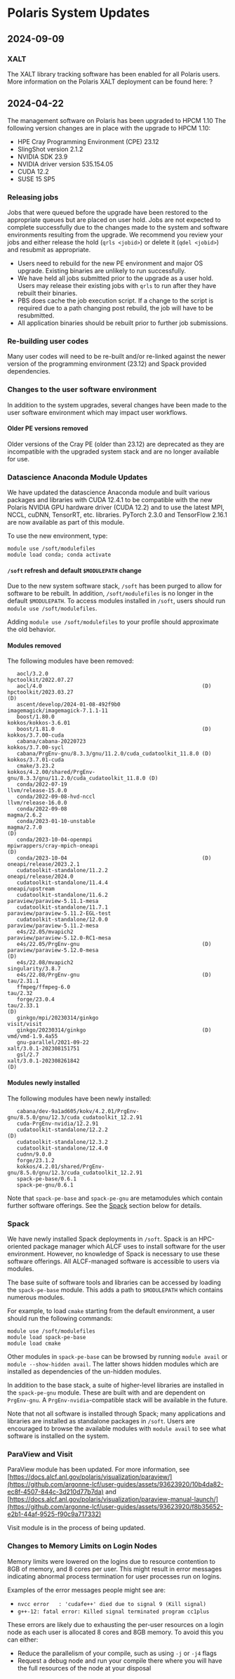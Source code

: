 # Polaris System Updates

## 2024-09-09

### XALT
The XALT library tracking software has been enabled for all Polaris users. More information on the Polaris XALT deployment can be found here: ?

## 2024-04-22

The management software on Polaris has been upgraded to HPCM 1.10
The following version changes are in place with the upgrade to HPCM 1.10:

- HPE Cray Programming Environment (CPE) 23.12
- SlingShot version 2.1.2
- NVIDIA SDK 23.9
- NVIDIA driver version 535.154.05
- CUDA 12.2
- SUSE 15 SP5

### Releasing jobs

Jobs that were queued before the upgrade have been restored to the appropriate queues but are placed on user hold. 
Jobs are not expected to complete successfully due to the changes made to the system and software environments resulting from the upgrade. 
We recommend you review your jobs and either release the hold (`qrls <jobid>`) or delete it (`qdel <jobid>`) and resubmit as appropriate.

- Users need to rebuild for the new PE environment and major OS upgrade. Existing binaries are unlikely to run successfully.
- We have held all jobs submitted prior to the upgrade as a user hold. Users may release their existing jobs with `qrls` to run after they have rebuilt their binaries.
- PBS does cache the job execution script.  If a change to the script is required due to a path changing post rebuild, the job will have to be resubmitted.
- All application binaries should be rebuilt prior to further job submissions.

### Re-building user codes

Many user codes will need to be re-built and/or re-linked against the newer version of the programming environment (23.12) and Spack provided dependencies.

### Changes to the user software environment

In addition to the system upgrades, several changes have been made to the user
software environment which may impact user workflows.

#### Older PE versions removed

Older versions of the Cray PE (older than 23.12) are deprecated as they are incompatible with the
upgraded system stack and are no longer available for use.

### Datascience Anaconda Module Updates

We have updated the datascience Anaconda module and built various packages and libraries with CUDA 12.4.1 to be compatible with 
the new Polaris NVIDIA GPU hardware driver (CUDA 12.2) and to use the latest MPI, NCCL, cuDNN, TensorRT, etc. libraries. 
PyTorch 2.3.0 and TensorFlow 2.16.1 are now available as part of this module.

To use the new environment, type:
```
module use /soft/modulefiles 
module load conda; conda activate
```

#### `/soft` refresh and default `$MODULEPATH` change

Due to the new system software stack, `/soft` has been purged to allow for
software to be rebuilt. In addition, `/soft/modulefiles` is no longer in the
default `$MODULEPATH`. To access modules installed in `/soft`, users should run
`module use /soft/modulefiles`. 

Adding `module use /soft/modulefiles` to your profile should approximate the old behavior.

#### Modules removed

The following modules have been removed:

```
   aocl/3.2.0                                                        hpctoolkit/2022.07.27
   aocl/4.0                                                   (D)    hpctoolkit/2023.03.27                                                    (D)
   ascent/develop/2024-01-08-492f9b0                                 imagemagick/imagemagick-7.1.1-11
   boost/1.80.0                                                      kokkos/kokkos-3.6.01
   boost/1.81.0                                               (D)    kokkos/3.7.00-cuda
   cabana/cabana-20220723                                            kokkos/3.7.00-sycl
   cabana/PrgEnv-gnu/8.3.3/gnu/11.2.0/cuda_cudatoolkit_11.8.0 (D)    kokkos/3.7.01-cuda
   cmake/3.23.2                                                      kokkos/4.2.00/shared/PrgEnv-gnu/8.3.3/gnu/11.2.0/cuda_cudatoolkit_11.8.0 (D)
   conda/2022-07-19                                                  llvm/release-15.0.0
   conda/2022-09-08-hvd-nccl                                         llvm/release-16.0.0
   conda/2022-09-08                                                  magma/2.6.2
   conda/2023-01-10-unstable                                         magma/2.7.0                                                              (D)
   conda/2023-10-04-openmpi                                          mpiwrappers/cray-mpich-oneapi                                            (D)
   conda/2023-10-04                                           (D)    oneapi/release/2023.2.1
   cudatoolkit-standalone/11.2.2                                     oneapi/release/2024.0
   cudatoolkit-standalone/11.4.4                                     oneapi/upstream
   cudatoolkit-standalone/11.6.2                                     paraview/paraview-5.11.1-mesa
   cudatoolkit-standalone/11.7.1                                     paraview/paraview-5.11.2-EGL-test
   cudatoolkit-standalone/12.0.0                                     paraview/paraview-5.11.2-mesa
   e4s/22.05/mvapich2                                                paraview/paraview-5.12.0-RC1-mesa
   e4s/22.05/PrgEnv-gnu                                       (D)    paraview/paraview-5.12.0-mesa                                            (D)
   e4s/22.08/mvapich2                                                singularity/3.8.7
   e4s/22.08/PrgEnv-gnu                                       (D)    tau/2.31.1
   ffmpeg/ffmpeg-6.0                                                 tau/2.32
   forge/23.0.4                                                      tau/2.33.1                                                               (D)
   ginkgo/mpi/20230314/ginkgo                                        visit/visit
   ginkgo/20230314/ginkgo                                     (D)    vmd/vmd-1.9.4a55
   gnu-parallel/2021-09-22                                           xalt/3.0.1-202308151751
   gsl/2.7                                                           xalt/3.0.1-202308261842                                                  (D)
```

#### Modules newly installed

The following modules have been newly installed:

```
   cabana/dev-9a1ad605/kokv/4.2.01/PrgEnv-gnu/8.5.0/gnu/12.3/cuda_cudatoolkit_12.2.91
   cuda-PrgEnv-nvidia/12.2.91
   cudatoolkit-standalone/12.2.2                                                      (D)
   cudatoolkit-standalone/12.3.2
   cudatoolkit-standalone/12.4.0
   cudnn/9.0.0
   forge/23.1.2
   kokkos/4.2.01/shared/PrgEnv-gnu/8.5.0/gnu/12.3/cuda_cudatoolkit_12.2.91
   spack-pe-base/0.6.1
   spack-pe-gnu/0.6.1
```

Note that `spack-pe-base` and `spack-pe-gnu` are metamodules which contain
further software offerings. See the [Spack](#spack) section below for details.

### Spack

We have newly installed Spack deployments in `/soft`. Spack is an HPC-oriented
package manager which ALCF uses to install software for the user environment.
However, no knowledge of Spack is necessary to use these software offerings. All
ALCF-managed software is accessible to users via modules.

The base suite of software tools and libraries can be accessed by loading the
`spack-pe-base` module. This adds a path to `$MODULEPATH` which contains
numerous modules. 

For example, to load `cmake` starting from the default environment, a user
should run the following commands:
```
module use /soft/modulefiles
module load spack-pe-base
module load cmake
```
Other modules in `spack-pe-base` can be browsed by running `module avail` or
`module --show-hidden avail`. The latter shows hidden modules which are
installed as dependencies of the un-hidden modules.

In addition to the base stack, a suite of higher-level libraries are installed
in the `spack-pe-gnu` module. These are built with and are dependent on
`PrgEnv-gnu`. A `PrgEnv-nvidia`-compatible stack will be available in the
future.

Note that not all software is installed through Spack; many applications and
libraries are installed as standalone packages in `/soft`. Users are encouraged
to browse the available modules with `module avail` to see what software is
installed on the system.

### ParaView and Visit
ParaView module has been updated. For more information, see [https://docs.alcf.anl.gov/polaris/visualization/paraview/](https://github.com/argonne-lcf/user-guides/assets/93623920/10b4da82-ec8f-4507-844c-3d210d77b7da) and [https://docs.alcf.anl.gov/polaris/visualization/paraview-manual-launch/](https://github.com/argonne-lcf/user-guides/assets/93623920/f8b35652-e2b1-44af-9525-f90c9a717332)

Visit module is in the process of being updated.


### Changes to Memory Limits on Login Nodes

Memory limits were lowered on the logins due to resource contention to 8GB of memory, and 8 cores per user. 
This might result in error messages indicating abnormal process termination for user processes run on logins.

Examples of the error messages people might see are:

 - `nvcc error   : 'cudafe++' died due to signal 9 (Kill signal)`
 - `g++-12: fatal error: Killed signal terminated program cc1plus`

These errors are likely due to exhausting the per-user resources on a login node as each user is allocated 8 cores and 8GB memory.
To avoid this you can either:

 - Reduce the parallelism of your compile, such as using `-j` or `-j4` flags
 - Request a debug node and run your compile there where you will have the full resources of the node at your disposal


